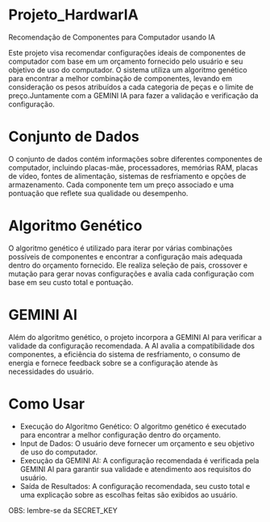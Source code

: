 # Projeto_HardwarIA
Recomendação de Componentes para Computador usando IA

Este projeto visa recomendar configurações ideais de componentes de computador com base em um orçamento fornecido pelo usuário e seu objetivo de uso do computador. O sistema utiliza um algoritmo genético para encontrar a melhor combinação de componentes, levando em consideração os pesos atribuídos a cada categoria de peças e o limite de preço.Juntamente com a GEMINI IA para fazer a validação e verificação da configuração.

# Conjunto de Dados
O conjunto de dados contém informações sobre diferentes componentes de computador, incluindo placas-mãe, processadores, memórias RAM, placas de vídeo, fontes de alimentação, sistemas de resfriamento e opções de armazenamento. Cada componente tem um preço associado e uma pontuação que reflete sua qualidade ou desempenho.

# Algoritmo Genético
O algoritmo genético é utilizado para iterar por várias combinações possíveis de componentes e encontrar a configuração mais adequada dentro do orçamento fornecido. Ele realiza seleção de pais, crossover e mutação para gerar novas configurações e avalia cada configuração com base em seu custo total e pontuação.

# GEMINI AI
Além do algoritmo genético, o projeto incorpora a GEMINI AI para verificar a validade da configuração recomendada. A AI avalia a compatibilidade dos componentes, a eficiência do sistema de resfriamento, o consumo de energia e fornece feedback sobre se a configuração atende às necessidades do usuário.

# Como Usar
* Execução do Algoritmo Genético: O algoritmo genético é executado para encontrar a melhor configuração dentro do orçamento.
* Input de Dados: O usuário deve fornecer um orçamento e seu objetivo de uso do computador.
* Execução da GEMINI AI: A configuração recomendada é verificada pela GEMINI AI para garantir sua validade e atendimento aos requisitos do usuário.
* Saída de Resultados: A configuração recomendada, seu custo total e uma explicação sobre as escolhas feitas são exibidos ao usuário.

OBS: lembre-se da SECRET_KEY
